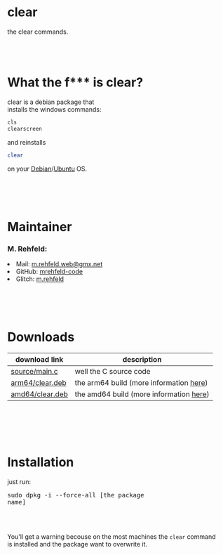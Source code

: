# clear
the clear commands.
<br /><br /><br /><br />

# What the f*** is clear?
clear is a debian package that <br />
installs the windows commands:<br />
```bash
cls
clearscreen
``` 
and reinstalls <br />
```bash
clear
``` 
on your <a href="https://debian.com/">Debian</a>/<a href="https://ubuntu.com/">Ubuntu</a> OS.<br />
<br /><br /><br /><br />

# Maintainer
### M. Rehfeld:<ul>
  <li>Mail: <a href="mailto:m.rehfeld.web@gmx.net">m.rehfeld.web@gmx.net</a></li>
  <li>GitHub: <a href="https://github.com/mrehfeld-code/">mrehfeld-code</a></li>
  <li>Glitch: <a href="https://glitch.com/@m_rehfeld">m.rehfeld</a></li></ul>
<br /><br /><br /><br />

# Downloads
| download link | description |
| ------------- | ----------- |
| [source/main.c](https://github.com/mrehfeld-code/clear/raw/main/source/main.c) | well the C source code |
| [arm64/clear.deb](https://github.com/mrehfeld-code/clear/raw/main/arm64/clear.deb) | the arm64 build (more information [here](https://github.com/mrehfeld-code/clear/tree/main/arm64#readme)) |
| [amd64/clear.deb](https://github.com/mrehfeld-code/clear/raw/main/amd64/clear.deb) | the amd64 build (more information [here](https://github.com/mrehfeld-code/clear/tree/main/amd64#readme)) |

<br /><br /><br /><br />

# Installation
just run: <pre>sudo dpkg -i --force-all [the package name]</pre><br /><br />

You'll get a warning becouse on the most machines the `clear` command <br />
is installed and the package want to overwrite it. <br />

